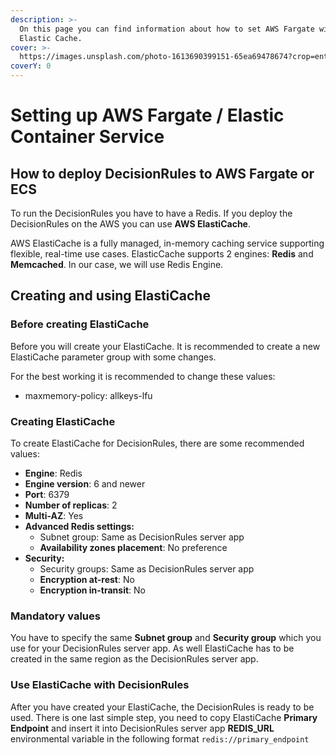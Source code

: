 ```yaml
---
description: >-
  On this page you can find information about how to set AWS Fargate with
  Elastic Cache.
cover: >-
  https://images.unsplash.com/photo-1613690399151-65ea69478674?crop=entropy&cs=srgb&fm=jpg&ixid=MnwxOTcwMjR8MHwxfHNlYXJjaHw1fHxjb250YWluZXJ8ZW58MHx8fHwxNjUyNjg0MTM5&ixlib=rb-1.2.1&q=85
coverY: 0
---
```


# Setting up AWS Fargate / Elastic Container Service

## How to deploy DecisionRules to AWS Fargate or ECS

To run the DecisionRules you have to have a Redis. If you deploy the DecisionRules on the AWS you can use **AWS ElastiCache**.

AWS ElastiCache is a fully managed, in-memory caching service supporting flexible, real-time use cases. ElasticCache supports 2 engines: **Redis** and **Memcached**. In our case, we will use Redis Engine.

## Creating and using ElastiCache

### Before creating ElastiCache

Before you will create your ElastiCache. It is recommended to create a new ElastiCache parameter group with some changes.

For the best working it is recommended to change these values:

* maxmemory-policy: allkeys-lfu

### Creating ElastiCache

To create ElastiCache for DecisionRules, there are some recommended values:

* **Engine**: Redis
* **Engine version**: 6 and newer
* **Port**: 6379
* **Number of replicas**: 2
* **Multi-AZ**: Yes
* **Advanced Redis settings:**
  * Subnet group: Same as DecisionRules server app
  * **Availability zones placement**: No preference
* **Security:**
  * Security groups: Same as DecisionRules server app
  * **Encryption at-rest**: No
  * **Encryption in-transit**: No

### Mandatory values

You have to specify the same **Subnet group** and **Security group** which you use for your DecisionRules server app. As well ElastiCache has to be created in the same region as the DecisionRules server app.

### Use ElastiCache with DecisionRules

After you have created your ElastiCache, the DecisionRules is ready to be used. There is one last simple step, you need to copy ElastiCache **Primary Endpoint** and insert it into DecisionRules server app **REDIS\_URL** environmental variable in the following format `redis://primary_endpoint`
